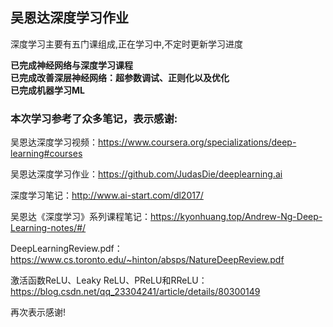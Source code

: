 ## 吴恩达深度学习作业

深度学习主要有五门课组成,正在学习中,不定时更新学习进度

**已完成神经网络与深度学习课程**  
**已完成改善深层神经网络：超参数调试、正则化以及优化**  
**已完成机器学习ML**    

### 本次学习参考了众多笔记，表示感谢:

吴恩达深度学习视频：<https://www.coursera.org/specializations/deep-learning#courses>

吴恩达深度学习作业：<https://github.com/JudasDie/deeplearning.ai>

深度学习笔记：<http://www.ai-start.com/dl2017/>

吴恩达《深度学习》系列课程笔记：<https://kyonhuang.top/Andrew-Ng-Deep-Learning-notes/#/>

DeepLearningReview.pdf：<https://www.cs.toronto.edu/~hinton/absps/NatureDeepReview.pdf>

激活函数ReLU、Leaky ReLU、PReLU和RReLU：<https://blog.csdn.net/qq_23304241/article/details/80300149>

再次表示感谢!